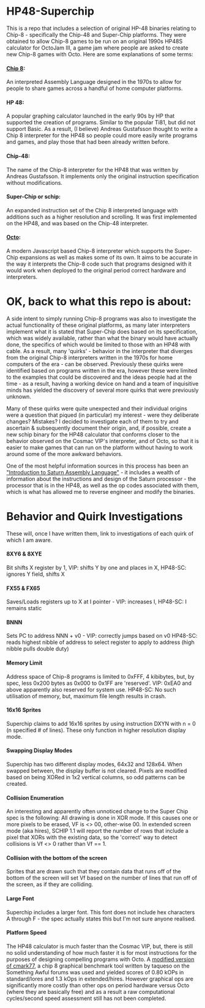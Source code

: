 # HP48-Superchip
This is a repo that includes a selection of original HP-48 binaries relating to Chip-8 - specifically the Chip-48 and Super-Chip platforms. They were obtained to allow Chip-8 games to be run on an original 1990s HP48S calculator for OctoJam III, a game jam where people are asked to create new Chip-8 games with Octo. Here are some explanations of some terms:

#### [Chip 8](https://en.wikipedia.org/wiki/CHIP-8):
An interpreted Assembly Language designed in the 1970s to allow for people to share games across a handful of home computer platforms.
#### HP 48:
A popular graphing calculator launched in the early 90s by HP that supported the creation of programs. Similar to the popular Ti81, but did not support Basic. As a result, (I believe) Andreas Gustafsson thought to write a Chip 8 interpreter for the HP48 so people could more easily write programs and games, and play those that had been already written before.
#### Chip-48:
The name of the Chip-8 interpreter for the HP48 that was written by Andreas Gustafsson. It implements only the original instruction specification without modifications.
#### Super-Chip or schip:
An expanded instruction set of the Chip 8 interpreted language with additions such as a higher resolution and scrolling. It was first implemented on the HP48, and was based on the Chip-48 interpreter.
#### [Octo](https://github.com/JohnEarnest/Octo):
A modern Javascript based Chip-8 interpreter which supports the Super-Chip expansions as well as makes some of its own. It aims to be accurate in the way it interprets the Chip-8 code such that programs designed with it would work when deployed to the original period correct hardware and interpreters.

# OK, back to what this repo is about:

A side intent to simply running Chip-8 programs was also to investigate the actual functionality of these original platforms, as many later interpreters implement what it is stated that Super-Chip does based on its specification, which was widely available, rather than what the binary would have actually done, the specifics of which would be limited to those with an HP48 with cable. As a result, many 'quirks' - behavior in the interpreter that diverges from the original Chip-8 interpreters written in the 1970s for home computers of the era - can be observed. Previously these quirks were identified based on programs written in the era, however these were limited to the examples that could be discovered and the ideas people had at the time - as a result, having a working device on hand and a team of inquisitive minds has yielded the discovery of several more quirks that were previously unknown.

Many of these quirks were quite unexpected and their individual origins were a question that piqued (in particular) my interest - were they deliberate changes? Mistakes? I decided to investigate each of them to try and ascertain & subsequently document their origin, and, if possible, create a new schip binary for the HP48 calculator that conforms closer to the behavior observed on the Cosmac VIP's interpreter, and of Octo, so that it is easier to make games that can run on the platform without having to work around some of the more awkward behaviors.

One of the most helpful information sources in this process has been an ["Introduction to Saturn Assembly Language"](http://members.ziggo.nl/kees.van.der.sanden/downloads/Saturn_tutorial.pdf) - it includes a wealth of information about the instructions and design of the Saturn processor - the processor that is in the HP48, as well as the op codes associated with them, which is what has allowed me to reverse engineer and modify the binaries.

# Behavior and Quirk Investigations
These will, once I have written them, link to investigations of each quirk of which I am aware.
#### 8XY6 & 8XYE
Bit shifts X register by 1, VIP: shifts Y by one and places in X, HP48-SC: ignores Y field, shifts X
#### FX55 & FX65
Saves/Loads registers up to X at I pointer - VIP: increases I, HP48-SC: I remains static
#### BNNN
Sets PC to address NNN + v0 - VIP: correctly jumps based on v0 HP48-SC: reads highest nibble of address to select register to apply to address (high nibble pulls double duty)
#### Memory Limit
Address space of Chip-8 programs is limited to 0xFFF, 4 kibibytes, but, by spec, less 0x200 bytes as 0x000 to 0x1FF are 'reserved'. VIP: 0xEA0 and above apparently also reserved for system use. HP48-SC: No such utilisation of memory, but, maximum file length results in crash.
#### 16x16 Sprites
Superchip claims to add 16x16 sprites by using instruction DXYN with n = 0 (n specified # of lines). These only function in higher resolution display mode.
#### Swapping Display Modes
Superchip has two different display modes, 64x32 and 128x64. When swapped between, the display buffer is not cleared. Pixels are modified based on being XORed in 1x2 vertical columns, so odd patterns can be created.
#### Collision Enumeration
An interesting and apparently often unnoticed change to the Super Chip spec is the following:
All drawing is done in XOR mode. If this causes one or more pixels to be erased, VF is <> 00, other-wise 00.
In extended screen mode (aka hires), SCHIP 1.1 will report the number of rows that include a pixel that XORs with the existing data, so the 'correct' way to detect collisions is Vf <> 0 rather than Vf == 1.
#### Collision with the bottom of the screen
Sprites that are drawn such that they contain data that runs off of the bottom of the screen will set Vf based on the number of lines that run off of the screen, as if they are colliding.
#### Large Font
Superchip includes a larger font. This font does not include hex characters A through F - the spec actually states this but I'm not sure anyone realised.
#### Platform Speed
The HP48 calculator is much faster than the Cosmac VIP, but, there is still no solid understanding of how much faster it is for most instructions for the purposes of designing compelling programs with Octo. A [modified version of cmark77](https://johnearnest.github.io/Octo/index.html?gist=0b340c02d2c41c164fd6849a377dd235), a chip 8 graphical benchmark tool written by taqueso on the Something Awful forums was used and yielded scores of 0.80 kOPs in standard/lores and 1.3 kOps in extended/hires. However graphical ops are significantly more costly than other ops on period hardware versus Octo (where they are basically free) and as a result a raw computational cycles/second speed assessment still has not been completed.